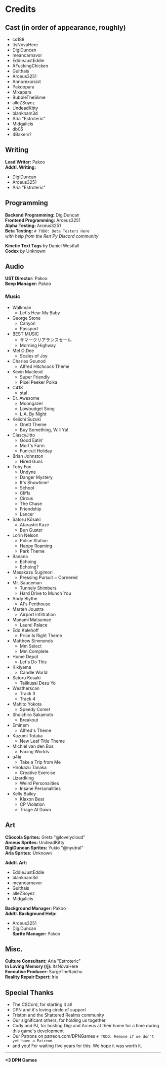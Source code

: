 # Credits

## Cast (in order of appearance, roughly)
- cs188
- ItsNovaHere
- DigiDuncan
- meancarnavor
- EddieJustEddie
- AFuckingChicken
- Guithais
- Arceus3251
- Annorexorcist
- Pakoopara
- Mikapara
- BubbleTheSlime
- alleZSoyez
- UndeadKitty
- blanknam3d
- Aria "Estroteric"
- Midgalicis
- db05
- 4Bakers?

## Writing
**Lead Writer:** Pakoo  
**Addtl. Writing:**
- DigiDuncan
- Arceus3251
- Aria "Estroteric"

## Programming
**Backend Programming:** DigiDuncan  
**Frontend Programming:** Arceus3251  
**Alpha Testing:** Arceus3251  
**Beta Testing:** `# TODO: Beta Testers Here`  
*with help from the Ren'Py Discord community*  

**Kinetic Text Tags** *by* Daniel Westfall  
**Codex** *by* Unknown

## Audio
**UST Director:** Pakoo  
**Beep Manager:** Pakoo

### Music
- Walkman
    - Let's Hear My Baby
- George Stone
    - Canyon
    - Passport
- BEST MUSIC
    - サマークリアランスセール
    - Morning Highway
- Mel O Dee
    - Scales of Joy
- Charles Gounod
    - Alfred Hitchcock Theme
- Kevin Macleod
    - Super Friendly
    - Pixel Peeker Polka
- C418
    - stal
- Dr. Awesome
    - Moongazer
    - Lowbudget Song
    - L.A. By Night
- Keiichi Suzuki
    - Onett Theme
    - Buy Something, Will Ya!
- ClascyJitto
    - Good Eatin'
    - Mort's Farm
    - Funiculi Holiday
- Brian Johnston
    - Hired Guns
- Toby Fox
    - Undyne
    - Danger Mystery
    - It's Showtime!
    - School
    - Cliffs
    - Circus
    - The Chase
    - Friendship
    - Lancer
- Satoru Kōsaki
    - Atarashii Kaze
    - Bun Guster
- Lorin Nelson
    - Police Station
    - Happy Roaming
    - Park Theme
- Banana
    - Echoing
    - Echoing?
- Masakazu Sugimori
    - Pressing Pursuit ~ Cornered
- Mr. Sauceman
    - Tunnely Shimbers
    - Hard Drive to Munch You
- Andy Blythe
    - Al's Penthouse
- Marten Joustra
    - Airport Infiltration
- Manami Matsumae
    - Laurel Palace
- Edd Kalehoff
    - Price Is Right Theme
- Matthew Simmonds
    - Mm Select
    - Mm Complete
- Home Depot
    - Let's Do This
- Kikiyama
    - Candle World
- Satoru Kosaki
    - Taiikusai Desu Yo
- Weatherscan
    - Track 3
    - Track 4
- Mahito Yokota
    - Speedy Comet
- Shoichiro Sakamoto
    - Breakout
- Eminem
    - Alfred's Theme
- Kazumi Totaka
    - New Leaf Title Theme
- Michiel van den Bos
    - Facing Worlds
- u4ia
    - Take a Trip from Me
- Hirokazu Tanaka
    - Creative Exercise
- Lizardking
    - Weird Personalities
    - Insane Personalities
- Kelly Bailey
    - Klaxon Beat
    - CP Violation
    - Triage At Dawn

## Art
**CSocola Sprites:** Greta "@lovelycloud"  
**Arceus Sprites:** UndeadKitty  
**DigiDuncan Sprites:** Yukio "@nyutral"  
**Aria Sprites:** Unknown

**Addtl. Art:**
- EddieJustEddie
- blanknam3d
- meancarnavor
- Guithais
- alleZSoyez
- Midgalicis

**Background Manager:** Pakoo  
**Addtl. Background Help:**
- Arceus3251
- DigiDuncan  
**Sprite Manager:** Pakoo

## Misc.
**Culture Consultant:** Aria "Estroteric"  
**In Loving Memory (/j):** ItsNovaHere  
**Executive Producer:** SurgeTheRaichu  
**Reality Repair Expert:** Iris

## Special Thanks
- The CSCord, for starting it all
- DPN and it's loving circle of support
- Triston and the Shattered Realms community
- Our significant others, for holding us together
- Cody and PJ, for hosting Digi and Arceus at their home for a time during this game's development
- Our Patrons on patreon.com/DPNGames `# TODO: Remove if we don't yet have a Patreon`
- and you! For waiting five years for this. We hope it was worth it.

----------------
**<3 DPN Games**
